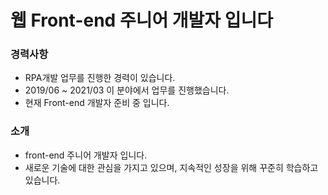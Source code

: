 # 웹 Front-end 주니어 개발자 입니다

### 경력사항
- RPA개발 업무를 진행한 경력이 있습니다.
- 2019/06 ~ 2021/03 이 분야에서 업무를 진행했습니다.
- 현재 Front-end 개발자 준비 중 입니다.

### 소개
- front-end 주니어 개발자 입니다.
- 새로운 기술에 대한 관심을 가지고 있으며, 지속적인 성장을 위해 꾸준히 학습하고 있습니다.

<!---
KMJ192/KMJ192 is a ✨ special ✨ repository because its `README.md` (this file) appears on your GitHub profile.
You can click the Preview link to take a look at your changes.
--->
